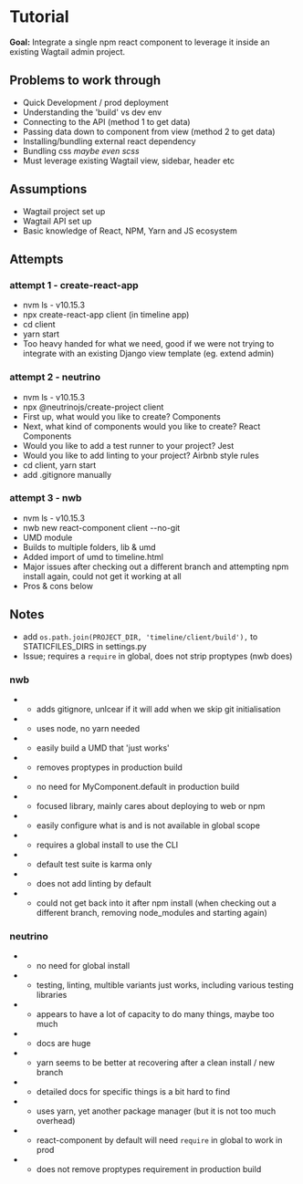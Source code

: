 # Tutorial

**Goal:** Integrate a single npm react component to leverage it inside an existing Wagtail admin project.

## Problems to work through
* Quick Development / prod deployment
* Understanding the 'build' vs dev env
* Connecting to the API (method 1 to get data)
* Passing data down to component from view (method 2 to get data)
* Installing/bundling external react dependency
* Bundling css *maybe even scss*
* Must leverage existing Wagtail view, sidebar, header etc

## Assumptions
* Wagtail project set up
* Wagtail API set up
* Basic knowledge of React, NPM, Yarn and JS ecosystem






## Attempts

### attempt 1 - create-react-app

* nvm ls - v10.15.3
* npx create-react-app client (in timeline app)
* cd client
* yarn start
* Too heavy handed for what we need, good if we were not trying to integrate with an existing Django view template (eg. extend admin)

### attempt 2 - neutrino

* nvm ls - v10.15.3
* npx @neutrinojs/create-project client
* First up, what would you like to create? Components
* Next, what kind of components would you like to create? React Components
* Would you like to add a test runner to your project? Jest
* Would you like to add linting to your project? Airbnb style rules
* cd client, yarn start
* add .gitignore manually

### attempt 3 - nwb

* nvm ls - v10.15.3
* nwb new react-component client --no-git
* UMD module
* Builds to multiple folders, lib & umd
* Added import of umd to timeline.html
* Major issues after checking out a different branch and attempting npm install again, could not get it working at all
* Pros & cons below



## Notes

* add `os.path.join(PROJECT_DIR, 'timeline/client/build'),` to STATICFILES_DIRS in settings.py
* Issue; requires a `require` in global, does not strip proptypes (nwb does)


### nwb
* + adds gitignore, unlcear if it will add when we skip git initialisation
* + uses node, no yarn needed
* + easily build a UMD that 'just works'
* + removes proptypes in production build
* + no need for MyComponent.default in production build
* + focused library, mainly cares about deploying to web or npm
* + easily configure what is and is not available in global scope
* - requires a global install to use the CLI
* - default test suite is karma only
* - does not add linting by default
* - could not get back into it after npm install (when checking out a different branch, removing node_modules and starting again)


###  neutrino
* + no need for global install
* + testing, linting, multible variants just works, including various testing libraries
* + appears to have a lot of capacity to do many things, maybe too much
* + docs are huge
* + yarn seems to be better at recovering after a clean install / new branch
* - detailed docs for specific things is a bit hard to find
* - uses yarn, yet another package manager (but it is not too much overhead)
* - react-component by default will need `require` in global to work in prod
* - does not remove proptypes requirement in production build
